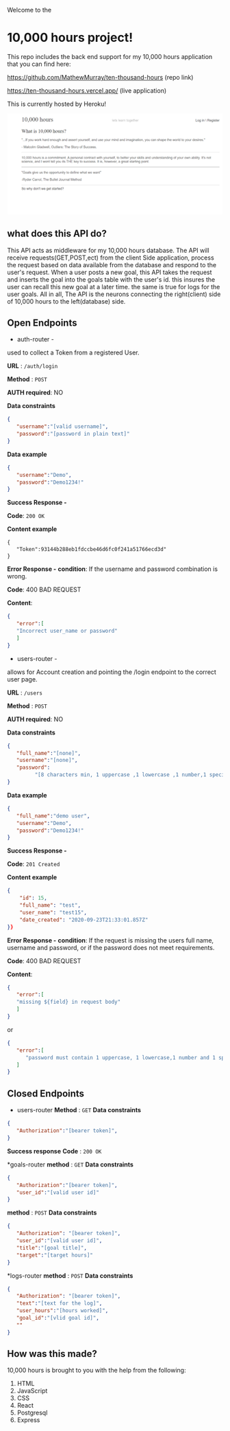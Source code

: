 Welcome to the 
# 10,000 hours project!

This repo includes the back end support for my 10,000 hours application that you can find here:

https://github.com/MathewMurray/ten-thousand-hours (repo link)

https://ten-thousand-hours.vercel.app/ (live application)

This is currently hosted by Heroku!

![Alt text](/screenshots/homepage.png?raw=true "Optional Title")


## what does this API do?
This API acts as middleware for my 10,000 hours database. The API will receive requests(GET,POST,ect) from the client Side application, process the request based on data available from the database and respond to the user's request. When a user posts a new goal, this API takes the request and inserts the goal into the goals table with the user's id. this insures the user can recall this new goal at a later time. the same is true for logs for the user goals. All in all, The API is the neurons connecting the right(client) side of 10,000 hours to the left(database) side. 

## Open Endpoints 
* auth-router -

used to collect a Token from a registered User.

**URL** : `/auth/login`

**Method** : `POST`

**AUTH required**: NO

**Data constraints**
```json
{
   "username":"[valid username]",
   "password":"[password in plain text]"
}
```
**Data example**
```json
{
   "username":"Demo",
   "password":"Demo1234!"
}
```
**Success Response -** 

**Code**: `200 OK`

**Content example**
```
{
   "Token":93144b288eb1fdccbe46d6fc0f241a51766ecd3d"
}
```
**Error Response -**
**condition**: If the username and password combination is wrong.

**Code**: 400 BAD REQUEST

**Content**:
```json
{
   "error":[
   "Incorrect user_name or password"
   ]
}
```
* users-router -

allows for Account creation and pointing the /login endpoint to the correct user page. 

**URL** : `/users`

**Method** : `POST`

**AUTH required**: NO

**Data constraints**
```json
{
   "full_name":"[none]",
   "username":"[none]",
   "password":
         "[8 characters min, 1 uppercase ,1 lowercase ,1 number,1 special character]"
}
```
**Data example**
```json
{
   "full_name":"demo user",
   "username":"Demo",
   "password":"Demo1234!"
}
```
**Success Response -** 

**Code**: `201 Created`

**Content example**
```json
{
    "id": 15,
    "full_name": "test",
    "user_name": "test15",
    "date_created": "2020-09-23T21:33:01.857Z"
}}
```
**Error Response -**
**condition**: If the request is missing the users full name, username and password, or if the password does not meet requirements.

**Code**: 400 BAD REQUEST

**Content**:
```json
{
   "error":[
   "missing ${field} in request body"
   ]
}
```
or
```json
{
   "error":[
      "password must contain 1 uppercase, 1 lowercase,1 number and 1 special character"
   ]
}
```
## Closed Endpoints
* users-router
**Method** : `GET`
**Data constraints**
```json
{
   "Authorization":"[bearer token]",
}
```
**Success response**
**Code** : `200 OK`

*goals-router
**method** : `GET`
**Data constraints**
```json
{
   "Authorization":"[bearer token]",
   "user_id":"[valid user id]"
}
```
**method** : `POST`
**Data constraints**
```json
{
   "Authorization": "[bearer token]",
   "user_id":"[valid user id]",
   "title":"[goal title]",
   "target":"[target hours]"
}
```
*logs-router
**method** : `POST`
**Data constraints**
```json
{
   "Authorization": "[bearer token]",
   "text":"[text for the log]",
   "user_hours":"[hours worked]",
   "goal_id":"[vlid goal id]",
   ""
}
```

## How was this made?
10,000 hours is brought to you with the help from the following:

   1. HTML
   2. JavaScript
   3. CSS
   4. React
   5. Postgresql
   6. Express